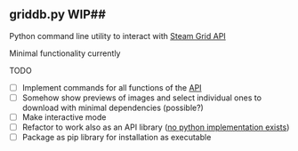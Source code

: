 ## griddb.py WIP##
Python command line utility to interact with
[Steam Grid API](https://www.steamgriddb.com/)

Minimal functionality currently

TODO
- [ ] Implement commands for all functions of the [API](https://www.steamgriddb.com/api/v2)
- [ ] Somehow show previews of images and select individual ones to download with minimal dependencies (possible?)
- [ ] Make interactive mode
- [ ] Refactor to work also as an API library ([no python implementation exists](https://www.steamgriddb.com/api/v2#section/Libraries))
- [ ] Package as pip library for installation as executable
